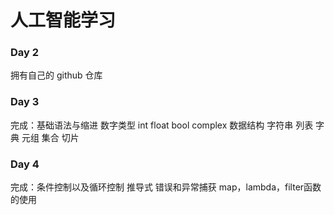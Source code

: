 # 人工智能学习

### Day 2

拥有自己的 github 仓库

### Day 3
完成：基础语法与缩进
      数字类型
      int float bool complex
      数据结构
      字符串 列表 字典 元组 集合 切片​       

### Day 4
完成：条件控制以及循环控制
      推导式
      错误和异常捕获
       map，lambda，filter函数的使用
